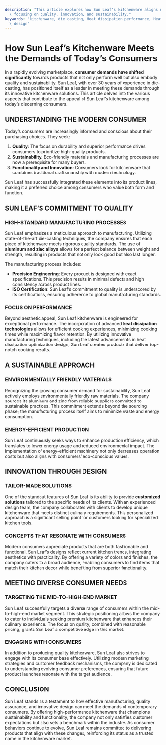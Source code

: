 ```yaml
---
description: "This article explores how Sun Leaf's kitchenware aligns with modern consumer expectations,\
  \ focusing on quality, innovation, and sustainability."
keywords: "kitchenware, die casting, Heat dissipation performance, Heat dissipation optimization\
  \ design"
---
```

# How Sun Leaf’s Kitchenware Meets the Demands of Today’s Consumers

In a rapidly evolving marketplace, **consumer demands have shifted significantly** towards products that not only perform well but also embody quality and sustainability. Sun Leaf, with over 30 years of experience in die-casting, has positioned itself as a leader in meeting these demands through its innovative kitchenware solutions. This article delves into the various aspects that contribute to the appeal of Sun Leaf’s kitchenware among today’s discerning consumers.

## UNDERSTANDING THE MODERN CONSUMER

Today’s consumers are increasingly informed and conscious about their purchasing choices. They seek:

1. **Quality**: The focus on durability and superior performance drives consumers to prioritize high-quality products.
2. **Sustainability**: Eco-friendly materials and manufacturing processes are now a prerequisite for many buyers. 
3. **Functionality and Innovation**: Consumers look for kitchenware that combines traditional craftsmanship with modern technology.

Sun Leaf has successfully integrated these elements into its product lines, making it a preferred choice among consumers who value both form and function.

## SUN LEAF’S COMMITMENT TO QUALITY

### HIGH-STANDARD MANUFACTURING PROCESSES

Sun Leaf emphasizes a meticulous approach to manufacturing. Utilizing state-of-the-art die-casting techniques, the company ensures that each piece of kitchenware meets rigorous quality standards. The use of **aluminum and zinc alloys** allows for a perfect balance between weight and strength, resulting in products that not only look good but also last longer. 

The manufacturing process includes:

- **Precision Engineering**: Every product is designed with exact specifications. This precision results in minimal defects and high consistency across product lines.
- **ISO Certification**: Sun Leaf’s commitment to quality is underscored by its certifications, ensuring adherence to global manufacturing standards.

### FOCUS ON PERFORMANCE

Beyond aesthetic appeal, Sun Leaf kitchenware is engineered for exceptional performance. The incorporation of advanced **heat dissipation technologies** allows for efficient cooking experiences, minimizing cooking times while maximizing flavor retention. By utilizing innovative manufacturing techniques, including the latest advancements in heat dissipation optimization design, Sun Leaf creates products that deliver top-notch cooking results.

## A SUSTAINABLE APPROACH

### ENVIRONMENTALLY FRIENDLY MATERIALS

Recognizing the growing consumer demand for sustainability, Sun Leaf actively employs environmentally friendly raw materials. The company sources its aluminum and zinc from reliable suppliers committed to sustainable practices. This commitment extends beyond the sourcing phase; the manufacturing process itself aims to minimize waste and energy consumption.

### ENERGY-EFFICIENT PRODUCTION

Sun Leaf continuously seeks ways to enhance production efficiency, which translates to lower energy usage and reduced environmental impact. The implementation of energy-efficient machinery not only decreases operation costs but also aligns with consumers’ eco-conscious values.

## INNOVATION THROUGH DESIGN

### TAILOR-MADE SOLUTIONS

One of the standout features of Sun Leaf is its ability to provide **customized solutions** tailored to the specific needs of its clients. With an experienced design team, the company collaborates with clients to develop unique kitchenware that meets distinct culinary requirements. This personalized approach is a significant selling point for customers looking for specialized kitchen tools.

### CONCEPTS THAT RESONATE WITH CONSUMERS

Modern consumers appreciate products that are both fashionable and functional. Sun Leaf’s designs reflect current kitchen trends, integrating aesthetics with practicality. By offering a variety of colors and finishes, the company caters to a broad audience, enabling consumers to find items that match their kitchen decor while benefiting from superior functionality.

## MEETING DIVERSE CONSUMER NEEDS

### TARGETING THE MID-TO-HIGH-END MARKET

Sun Leaf successfully targets a diverse range of consumers within the mid-to-high-end market segment. This strategic positioning allows the company to cater to individuals seeking premium kitchenware that enhances their culinary experience. The focus on quality, combined with reasonable pricing, grants Sun Leaf a competitive edge in this market.

### ENGAGING WITH CONSUMERS

In addition to producing quality kitchenware, Sun Leaf also strives to engage with its consumer base effectively. Utilizing modern marketing strategies and customer feedback mechanisms, the company is dedicated to understanding evolving consumer preferences, ensuring that future product launches resonate with the target audience.

## CONCLUSION

Sun Leaf stands as a testament to how effective manufacturing, quality assurance, and innovative design can meet the demands of contemporary consumers. By offering high-performance kitchenware that champions sustainability and functionality, the company not only satisfies customer expectations but also sets a benchmark within the industry. As consumer behaviors continue to evolve, Sun Leaf remains committed to delivering products that align with these changes, reinforcing its status as a trusted name in the kitchenware market.
